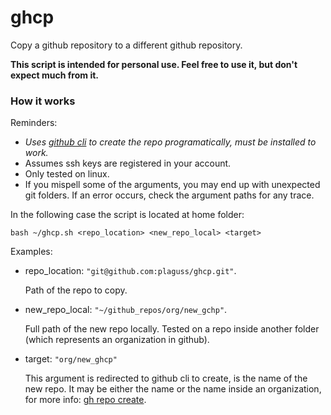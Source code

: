 # ghcp
Copy a github repository to a different github repository.

**This script is intended for personal use. Feel free to use it, but don't expect much from it.**

### How it works

Reminders:
- *Uses [github cli](https://github.com/cli/cli) to create the repo programatically, must be installed to work.*
- Assumes ssh keys are registered in your account.
- Only tested on linux.
- If you mispell some of the arguments, you may end up with unexpected
git folders. If an error occurs, check the argument paths for any trace.

In the following case the script is located at home folder:

    bash ~/ghcp.sh <repo_location> <new_repo_local> <target>

Examples:
- repo_location: `"git@github.com:plaguss/ghcp.git"`.

    Path of the repo to copy.

- new_repo_local: `"~/github_repos/org/new_gchp"`.

    Full path of the new repo locally. Tested on a repo inside another folder (which represents an organization in github).

- target: `"org/new_ghcp"`

    This argument is redirected to github cli to create, is the name of the
    new repo. It may be either the name or the name inside an organization,
    for more info: [gh repo create](https://cli.github.com/manual/gh_repo_create).

